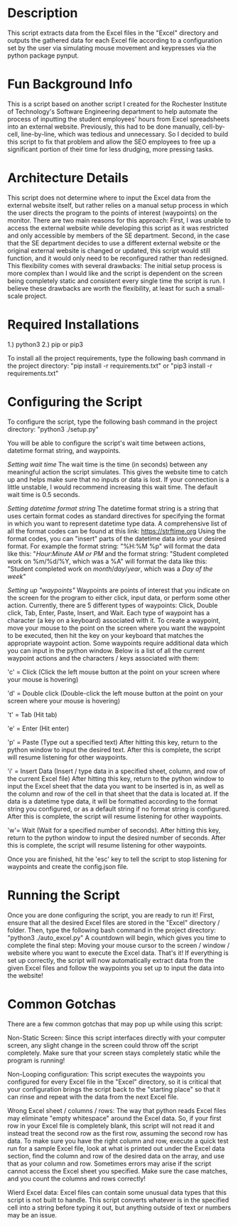 # Description

This script extracts data from the Excel files in the "Excel" directory and outputs the gathered data for each Excel file according to a configuration set by the user via simulating mouse movement and keypresses via the python package pynput. 


# Fun Background Info

This is a script based on another script I created for the Rochester Institute of Technology's Software Engineering department to help automate the process of inputting the student employees' hours from Excel spreadsheets into an external website. Previously, this had to be done manually, cell-by-cell, line-by-line, which was tedious and unnecessary. So I decided to build this script to fix that problem and allow the SEO employees to free up a significant portion of their time for less drudging, more pressing tasks.


# Architecture Details

This script does not determine where to input the Excel data from the external website itself, but rather relies on a manual setup process in which the user directs the program to the points of interest (waypoints) on the monitor. There are two main reasons for this approach: First, I was unable to access the external website while developing this script as it was restricted and only accessible by members of the SE department. Second, in the case that the SE department decides to use a different external website or the original external website is changed or updated, this script would still function, and it would only need to be reconfigured rather than redesigned. 
This flexibility comes with several drawbacks: The initial setup process is more complex than I would like and the script is dependent on the screen being completely static and consistent every single time the script is run. I believe these drawbacks are worth the flexibility, at least for such a small-scale project.


# Required Installations

1.) python3
2.) pip or pip3

To install all the project requirements, type the following bash command in the project directory:
"pip install -r requirements.txt" 
or 
"pip3 install -r requirements.txt"


# Configuring the Script

To configure the script, type the following bash command in the project directory:
"python3 ./setup.py"

You will be able to configure the script's wait time between actions, datetime format string, and waypoints.

*Setting wait time*
The wait time is the time (in seconds) between any meaningful action the script simulates. This gives the website time to catch up and helps make sure that no inputs or data is lost. If your connection is a little unstable, I would recommend increasing this wait time. The default wait time is 0.5 seconds.

*Setting datetime format string*
The datetime format string is a string that uses certain format codes as standard directives for specifying the format in which you want to represent datetime type data. A comprehensive list of all the format codes can be found at this link: https://strftime.org Using the format codes, you can "insert" parts of the datetime data into your desired format. For example the format string: "%H:%M %p" will format the data like this: "*Hour*:*Minute* *AM or PM* and the format string: "Student completed work on %m/%d/%Y, which was a %A" will format the data like this: "Student completed work on *month*/*day*/*year*, which was a *Day of the week*"

*Setting up "waypoints"*
Waypoints are points of interest that you indicate on the screen for the program to either click, input data, or perform some other action. Currently, there are 5 different types of waypoints: Click, Double click, Tab, Enter, Paste, Insert, and Wait.
Each type of waypoint has a character (a key on a keyboard) associated with it. To create a waypoint, move your mouse to the point on the screen where you want the waypoint to be executed, then hit the key on your keyboard that matches the appropriate waypoint action. Some waypoints require additional data which you can input in the python window. Below is a list of all the current waypoint actions and the characters / keys associated with them:

'c' = Click (Click the left mouse button at the point on your screen where your mouse is hovering)

'd' = Double click (Double-click the left mouse button at the point on your screen where your mouse is hovering)

't' = Tab (Hit tab)

'e' = Enter (Hit enter)

'p' = Paste (Type out a specified text)
After hitting this key, return to the python window to input the desired text. After this is complete, the script will resume listening for other waypoints.

'i' = Insert Data (Insert / type data in a specified sheet, column, and row of the current Excel file)
After hitting this key, return to the python window to input the Excel sheet that the data you want to be inserted is in, as well as the column and row of the cell in that sheet that the data is located at. If the data is a datetime type data, it will be formatted according to the format string you configured, or as a default string if no format string is configured. After this is complete, the script will resume listening for other waypoints.

'w'= Wait (Wait for a specified number of seconds). 
After hitting this key, return to the python window to input the desired number of seconds. After this is complete, the script will resume listening for other waypoints.

Once you are finished, hit the 'esc' key to tell the script to stop listening for waypoints and create the config.json file.


# Running the Script

Once you are done configuring the script, you are ready to run it!
First, ensure that all the desired Excel files are stored in the "Excel" directory / folder.
Then, type the following bash command in the project directory:
"python3 ./auto_excel.py"
A countdown will begin, which gives you time to complete the final step: Moving your mouse cursor to the screen / window / website where you want to execute the Excel data.
That's it! If everything is set up correctly, the script will now automatically extract data from the given Excel files and follow the waypoints you set up to input the data into the website!


# Common Gotchas

There are a few common gotchas that may pop up while using this script:

Non-Static Screen:
Since this script interfaces directly with your computer screen, any slight change in the screen could throw off the script completely. Make sure that your screen stays completely static while the program is running!

Non-Looping configuration:
This script executes the waypoints you configured for every Excel file in the "Excel" directory, so it is critical that your configuration brings the script back to the "starting place" so that it can rinse and repeat with the data from the next Excel file.

Wrong Excel sheet / columns / rows:
The way that python reads Excel files may eliminate "empty whitespace" around the Excel data. So, if your first row in your Excel file is completely blank, this script will not read it and instead treat the second row as the first row, assuming the second row has data. To make sure you have the right column and row, execute a quick test run for a sample Excel file, look at what is printed out under the Excel data section, find the column and row of the desired data on the array, and use that as your column and row.
Sometimes errors may arise if the script cannot access the Excel sheet you specified. Make sure the case matches, and you count the columns and rows correctly!

Wierd Excel data:
Excel files can contain some unusual data types that this script is not built to handle. This script converts whatever is in the specified cell into a string before typing it out, but anything outside of text or numbers may be an issue.